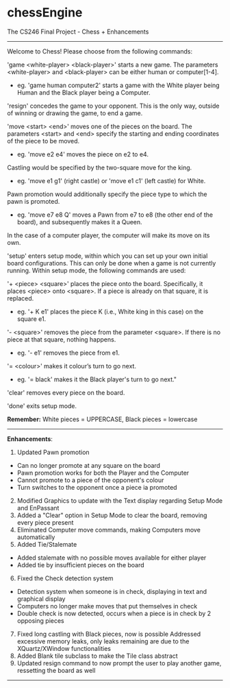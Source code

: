 # chessEngine
The CS246 Final Project - Chess + Enhancements
____________________________________________________________________
Welcome to Chess! Please choose from the following commands:

'game \<white-player\> \<black-player\>' starts a new game. The parameters \<white-player\> and \<black-player\> can be either human or computer[1-4].
  - eg. 'game human computer2' starts a game with the White player being Human and the Black player being a Computer.

'resign' concedes the game to your opponent. This is the only way, outside of winning or drawing the game, to end a game.

'move \<start\> \<end\>' moves one of the pieces on the board. The parameters \<start\> and \<end\> specify the starting and ending coordinates of the piece to be moved.
  - eg. 'move e2 e4' moves the piece on e2 to e4.

Castling would be specified by the two-square move for the king.
  - eg. 'move e1 g1' (right castle) or 'move e1 c1' (left castle) for White.

Pawn promotion would additionally specify the piece type to which the pawn is promoted.
  - eg. 'move e7 e8 Q' moves a Pawn from e7 to e8 (the other end of the board), and subsequently makes it a Queen.

In the case of a computer player, the computer will make its move on its own.

'setup' enters setup mode, within which you can set up your own initial board configurations. This can only be done when a game is not currently running. Within setup mode, the following commands are used:

'+ \<piece\> \<square\>' places the piece onto the board. Specifically, it places \<piece\> onto \<square\>. If a piece is already on that square, it is replaced.
  - eg. '+ K e1' places the piece K (i.e., White king in this case) on the square e1.

'- \<square\>' removes the piece from the parameter \<square\>. If there is no piece at that square, nothing happens.
  - eg. '- e1' removes the piece from e1.

'= \<colour\>' makes it colour’s turn to go next.
  - eg. '= black' makes it the Black player's turn to go next."

'clear' removes every piece on the board.

'done' exits setup mode.

**Remember:** White pieces = UPPERCASE, Black pieces = lowercase

____________________________________________________________________
**Enhancements**:
1. Updated Pawn promotion
  - Can no longer promote at any square on the board
  - Pawn promotion works for both the Player and the Computer
  - Cannot promote to a piece of the opponent's colour
  - Turn switches to the opponent once a piece ia promoted
2. Modified Graphics to update with the Text display regarding Setup Mode and EnPassant
3. Added a "Clear" option in Setup Mode to clear the board, removing every piece present
4. Eliminated Computer move commands, making Computers move automatically
5. Added Tie/Stalemate
  - Added stalemate with no possible moves available for either player
  - Added tie by insufficient pieces on the board
6. Fixed the  Check detection system
  - Detection system when someone is in check, displaying in text and graphical display
  - Computers no longer make moves that put themselves in check
  - Double check is now detected, occurs when a piece is in check by 2 opposing pieces
7. Fixed long castling with Black pieces, now is possible
    Addressed excessive memory leaks, only leaks remaining are due to the XQuartz/XWindow functionalities
9. Added Blank tile subclass to make the Tile class abstract
10. Updated resign command to now prompt the user to play another game, ressetting the board as well
____________________________________________________________________
